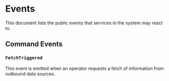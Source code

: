 # Events

This document lists the public events that services in the system may react to.

## Command Events

### `FetchTriggered`

This event is emitted when an operator requests a fetch of information
from outbound data sources.
